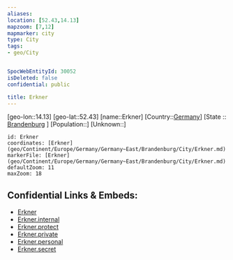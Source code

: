 ```yaml
---
aliases: 
location: [52.43,14.13]
mapzoom: [7,12] 
mapmarker: city 
type: City
tags:
- geo/City


SpocWebEntityId: 30052
isDeleted: false
confidential: public

title: Erkner
---
```

[geo-lon::14.13]
[geo-lat::52.43]
[name::Erkner]
[Country::[Germany](geo/Continent/Europe/Germany.md)]
[State :: [Brandenburg](geo/Continent/Europe/Germany/Germany~East/Brandenburg.md) ]
[Population::]
[Unknown::]


```leaflet
id: Erkner
coordinates: [Erkner](geo/Continent/Europe/Germany/Germany~East/Brandenburg/City/Erkner.md)
markerFile: [Erkner](geo/Continent/Europe/Germany/Germany~East/Brandenburg/City/Erkner.md)
defaultZoom: 11 
maxZoom: 18
```


## Confidential Links & Embeds: 
- [Erkner](../../../../../../../../_public/geo/Continent/Europe/Germany/Germany~East/Brandenburg/City/Erkner.md) 
- [Erkner.internal](../../../../../../../../_internal/geo/Continent/Europe/Germany/Germany~East/Brandenburg/City/Erkner.internal.md) 
- [Erkner.protect](../../../../../../../../_protect/geo/Continent/Europe/Germany/Germany~East/Brandenburg/City/Erkner.protect.md) 
- [Erkner.private](../../../../../../../../_private/geo/Continent/Europe/Germany/Germany~East/Brandenburg/City/Erkner.private.md) 
- [Erkner.personal](../../../../../../../../_personal/geo/Continent/Europe/Germany/Germany~East/Brandenburg/City/Erkner.personal.md) 
- [Erkner.secret](../../../../../../../../_secret/geo/Continent/Europe/Germany/Germany~East/Brandenburg/City/Erkner.secret.md) 

